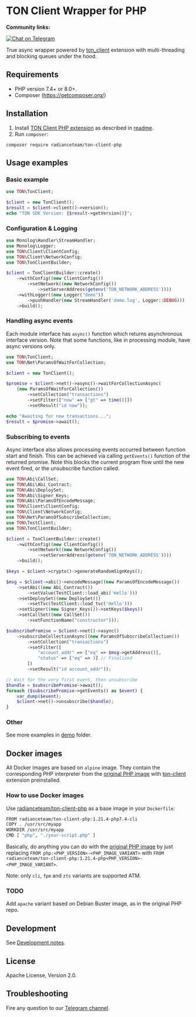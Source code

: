 ﻿# TON Client Wrapper for PHP

**Community links:**

[![Chat on Telegram](https://img.shields.io/badge/chat-on%20telegram-9cf.svg)](https://t.me/RADIANCE_TON_SDK)

True async wrapper powered by [ton_client](https://github.com/radianceteam/ton-client-php-ext/)
extension with multi-threading and blocking queues under the hood.

## Requirements

- PHP version 7.4+ or 8.0+.
- Composer (https://getcomposer.org/)

## Installation

1. Install [TON Client PHP extension](https://github.com/radianceteam/ton-client-php-ext) as described
   in [readme](https://github.com/radianceteam/ton-client-php-ext/blob/master/INSTALL.md).
2. Run `composer`:

```shell
composer require radianceteam/ton-client-php
```

## Usage examples

### Basic example

```php
use TON\TonClient;

$client = new TonClient();
$result = $client->client()->version();
echo "TON SDK Version: {$result->getVersion()}";
```

### Configuration & Logging

```php
use Monolog\Handler\StreamHandler;
use Monolog\Logger;
use TON\Client\ClientConfig;
use TON\Client\NetworkConfig;
use TON\TonClientBuilder;

$client = TonClientBuilder::create()
    ->withConfig((new ClientConfig())
        ->setNetwork((new NetworkConfig())
            ->setServerAddress(getenv('TON_NETWORK_ADDRESS'))))
    ->withLogger((new Logger("demo"))
        ->pushHandler(new StreamHandler('demo.log', Logger::DEBUG)))
    ->build();
```

### Handling async events

Each module interface has `async()` function which returns asynchronous interface version. Note that some functions,
like in processing module, have async versions only.

```php
use TON\TonClient;
use TON\Net\ParamsOfWaitForCollection;

$client = new TonClient();

$promise = $client->net()->async()->waitForCollectionAsync(
    (new ParamsOfWaitForCollection())
        ->setCollection("transactions")
        ->setFilter(["now" => ["gt" => time()]])
        ->setResult("id now"));

echo "Awaiting for new transactions...";
$result = $promise->await();
```

### Subscribing to events

Async interface also allows processing events occurred between function start and finish. This can be achieved via
calling `getEvents()` function of the returned promise. Note this blocks the current program flow until the new event
fired, or the unsubscribe function called.

```php
use TON\Abi\CallSet;
use TON\Abi\Abi_Contract;
use TON\Abi\DeploySet;
use TON\Abi\Signer_Keys;
use TON\Abi\ParamsOfEncodeMessage;
use TON\Client\ClientConfig;
use TON\Client\NetworkConfig;
use TON\Net\ParamsOfSubscribeCollection;
use TON\TestClient;
use TON\TonClientBuilder;

$client = TonClientBuilder::create()
    ->withConfig((new ClientConfig())
        ->setNetwork((new NetworkConfig())
            ->setServerAddress(getenv('TON_NETWORK_ADDRESS'))))
    ->build();

$keys = $client->crypto()->generateRandomSignKeys();

$msg = $client->abi()->encodeMessage((new ParamsOfEncodeMessage())
    ->setAbi((new Abi_Contract())
        ->setValue(TestClient::load_abi('Hello')))
    ->setDeploySet((new DeploySet())
        ->setTvc(TestClient::load_tvc('Hello')))
    ->setSigner((new Signer_Keys())->setKeys($keys))
    ->setCallSet((new CallSet())
        ->setFunctionName("constructor")));

$subscribePromise = $client->net()->async()
    ->subscribeCollectionAsync((new ParamsOfSubscribeCollection())
        ->setCollection("transactions")
        ->setFilter([
            "account_addr" => ["eq" => $msg->getAddress()],
            "status" => ["eq" => 3] // Finalized
        ])
        ->setResult("id account_addr"));

// Wait for the very first event, then unsubscribe
$handle = $subscribePromise->await();
foreach ($subscribePromise->getEvents() as $event) {
    var_dump($event);
    $client->net()->unsubscribe($handle);
}
```

### Other

See more examples in [demo](demo) folder.

## Docker images

All Docker images are based on `alpine` image. They contain the corresponding PHP interpreter from
the [original PHP image](https://hub.docker.com/_/php)
with [ton-client](https://github.com/radianceteam/ton-client-php-ext) extension preinstalled.

### How to use Docker images

Use [radianceteam/ton-client-php](https://hub.docker.com/r/radianceteam/ton-client-php)
as a base image in your `Dockerfile`:

```bash
FROM radianceteam/ton-client-php:1.21.4-php7.4-cli
COPY . /usr/src/myapp
WORKDIR /usr/src/myapp
CMD [ "php", "./your-script.php" ]
```

Basically, do anything you can do with the [original PHP image](https://hub.docker.com/_/php)
by just replacing `FROM php:<PHP_VERSION>-<PHP_IMAGE_VARIANT>` with
`FROM radianceteam/ton-client-php:1.21.4-php<PHP_VERSION>-<PHP_IMAGE_VARIANT>`.

Note: only `cli`, `fpm` and `zts` variants are supported ATM.

### TODO

Add `apache` variant based on Debian Buster image, as in the original PHP repo.

## Development

See [Development notes](development.md).

## License

Apache License, Version 2.0.

## Troubleshooting

Fire any question to our [Telegram channel](https://t.me/RADIANCE_TON_SDK).
